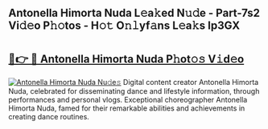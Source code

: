 ## Antonella Himorta Nuda L𝚎a𝚔ed N𝚞𝚍e - Part-7s2 Vi𝚍𝚎o P𝚑𝚘tos - H𝚘𝚝 O𝚗𝚕yf𝚊ns L𝚎a𝚔s Ip3GX

# <h2><a href="http://kfcdv5n.oniu.top/?m=Antonella+Himorta+Nuda">🔗👉 🔴 Antonella Himorta Nuda P𝚑ot𝚘𝚜 V𝚒d𝚎o</a></h2>

[![Antonella Himorta Nuda Nu𝚍e𝚜](https://i.imgur.com/0qMVB7G.gif)](http://kfcdv5n.oniu.top/?m=Antonella+Himorta+Nuda)
Digital content creator Antonella Himorta Nuda, celebrated for disseminating dance and lifestyle information, through performances and personal vlogs. Exceptional choreographer Antonella Himorta Nuda, famed for their remarkable abilities and achievements in creating dance routines.  

